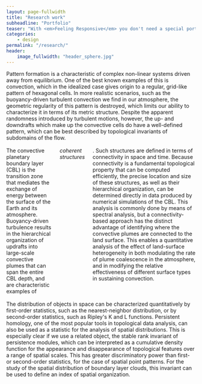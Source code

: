 ```yaml
---
layout: page-fullwidth
title: "Research work"
subheadline: "Portfolio"
teaser: "With <em>Feeling Responsive</em> you don't need a special portfolio template. Just check out the great possibilities of the <a href='http://foundation.zurb.com/docs/components/grid.html'>foundation grid</a> and experiment with it."
categories:
    - design
permalink: "/research/"
header:
    image_fullwidth: "header_sphere.jpg"
---
```

<!--more-->

<div class="row">
  <div class="medium-6 columns"><img src="{{ site.urlimg }}stuff-1.pdf" alt=""></div>
  <div class="medium-6 columns">Pattern formation is a characteristic of complex
non-linear systems driven away from equilibrium. One of the best known examples
of this is convection, which in the idealized case gives origin to a regular, grid-like
pattern of hexagonal cells. In more realistic scenarios, such as the buoyancy-driven
turbulent convection we find in our atmosphere, the geometric regularity of this pattern
is destroyed, which limits our ability to characterize it in terms of its metric structure.
Despite the apparent randomness introduced by turbulent motions, however, the up- and
downdrafts which make up the convective cells do have a well-defined pattern, which can
be best described by topological invariants of subdomains of the flow.
</div>
</div>

<br>

<div class="row">
  <div class="medium-6 columns"><img src="{{ site.urlimg }}stuff-5.pdf" alt=""></div>
  <div class="medium-6 columns">The convective planetary boundary layer (CBL) is the
transition zone that mediates the exchange of energy between the surface of the
Earth and its atmosphere. Buoyancy-driven turbulence results in the hierarchical organization
of updrafts into large-scale convective plumes that can span the entire CBL depth, and are characteristic
examples of <i>coherent structures</i>. Such structures are defined in terms of connectivity
in space and time. Because connectivity is a fundamental topological property that can be
computed efficiently, the precise location and size of these structures, as well as their hierarchical
organization, can be determined directly in data produced by numerical simulations of the CBL. This
analysis is commonly done by means of spectral analysis, but a connectivity-based approach
has the distinct advantage of identifying where the convective plumes are connected to the land surface.
This enables a quantitative analysis of the effect of land-surface heterogeneity in both modulating
the rate of plume coalescence in the atmosphere, and in modifying the relative effectiveness of different
surface types in sustaining convection.</div>
</div>

<br>

<div class="row">
  <div class="medium-6 columns"><img src="{{ site.urlimg }}clouds-ph.pdf" alt=""></div>
  <div class="medium-6 columns">The distribution of objects in space can be characterized quantitatively
  by first-order statistics, such as the nearest-neighbor distribution, or by second-order statistics,
such as Ripley's K and L functions. Persistent homology, one of the most popular tools in topological
data analysis, can also be used as a statistic for the analysis of spatial distributions. This is
especially clear if we use a related object, the stable rank invariant of persistence modules,
which can be interpreted as a cumulative density function for the appearance and disappearance of
topological features over a range of spatial scales. This has greater discriminatory power than first-
or second-order statistics, for the case of spatial point patterns. For the study of the spatial
distribution of boundary layer clouds, this invariant can be used to define an index of spatial
organization.
</div>
</div>
